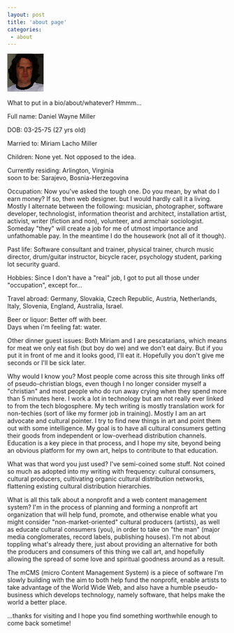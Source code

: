 ```yaml
---
layout: post
title: 'about page'
categories:
 - about
---
```


![](/assets/2003/01/dwm.gif)

What to put in a bio/about/whatever? Hmmm...
                
Full name: Daniel Wayne Miller
		
DOB: 03-25-75 (27 yrs old)
		
Married to: Miriam Lacho Miller
		
Children: None yet. Not opposed to the idea.
		
Currently residing: Arlington, Virginia  
soon to be: Sarajevo, Bosnia-Herzegovina

Occupation: Now you've asked the tough one. Do you mean, by what do I earn money? If so, then web designer. but I would hardly call it a living. Mostly I alternate between the following: musician, photographer, software developer, technologist, information theorist and architect, installation artist, activist, writer (fiction and non), volunteer, and armchair sociologist. Someday "they" will create a job for me of utmost importance and unfathomable pay. In the meantime I do the housework (not all of it though).
		
Past life: Software consultant and trainer, physical trainer, church music director, drum/guitar instructor, bicycle racer, psychology student, parking lot security guard.
		
Hobbies: Since I don't have a "real" job, I got to put all those under "occupation", except for...
		
Travel abroad: Germany, Slovakia, Czech Republic, Austria, Netherlands, Italy, Slovenia, England, Australia, Israel.
		
Beer or liquor: Better off with beer.  
Days when i'm feeling fat: water.

Other dinner guest issues: Both Miriam and I are pescatarians, which means for meat we only eat fish (but boy do we) and we don't eat dairy. But if you put it in front of me and it looks good, I'll eat it. Hopefully you don't give me seconds or I'll be sick later.
		
Why would I know you? Most people come across this site through links off of pseudo-christian blogs, even though I no longer consider myself a "christian" and most people who do run away crying when they spend more than 5 minutes here. I work a lot in technology but am not really ever linked to from the tech blogosphere. My tech writing is mostly translation work for non-techies (sort of like my former job in training). Mostly I am an art advocate and cultural pointer. I try to find new things in art and point them out with some intelligence. My goal is to have all cultural consumers getting their goods from independent or low-overhead distribution channels. Education is a key piece in that process, and I hope my site, beyond being an obvious platform for my own art, helps to contribute to that education.

What was that word you just used? I've semi-coined some stuff. Not coined so much as adopted into my writing with frequency: cultural consumers, cultural producers, cultivating organic cultural distribution networks, flattening existing cultural distribution hierarchies.

What is all this talk about a nonprofit and a web content management system? I'm in the process of planning and forming a nonprofit art organization that will help fund, promote, and otherwise enable what you might consider "non-market-oriented" cultural producers (artists), as well as educate cultural consumers (you), in order to take on "the man" (major media conglomerates, record labels, publishing houses). I'm not about toppling what's already there, just about providing an alternative for both the producers and consumers of this thing we call art, and hopefully allowing the spread of some love and spiritual goodness around as a result.

The mCMS (micro Content Management System) is a piece of software I'm slowly building with the aim to both help fund the nonprofit, enable artists to take advantage of the World Wide Web, and also have a humble pseudo-business which develops technology, namely software, that helps make the world a better place.
	
...thanks for visiting and I hope you find something worthwhile enough to come back sometime!
